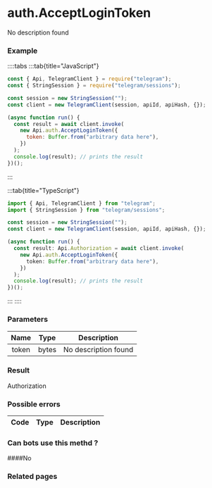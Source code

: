 # auth.AcceptLoginToken

No description found

### [](#example)Example

::::tabs
:::tab{title="JavaScript"}

```js
const { Api, TelegramClient } = require("telegram");
const { StringSession } = require("telegram/sessions");

const session = new StringSession("");
const client = new TelegramClient(session, apiId, apiHash, {});

(async function run() {
  const result = await client.invoke(
    new Api.auth.AcceptLoginToken({
      token: Buffer.from("arbitrary data here"),
    })
  );
  console.log(result); // prints the result
})();
```

:::

:::tab{title="TypeScript"}

```ts
import { Api, TelegramClient } from "telegram";
import { StringSession } from "telegram/sessions";

const session = new StringSession("");
const client = new TelegramClient(session, apiId, apiHash, {});

(async function run() {
  const result: Api.Authorization = await client.invoke(
    new Api.auth.AcceptLoginToken({
      token: Buffer.from("arbitrary data here"),
    })
  );
  console.log(result); // prints the result
})();
```

:::
::::

### [](#parameters)Parameters

| Name  | Type  | Description          |
| :---: | ----- | -------------------- |
| token | bytes | No description found |

### [](#result)Result

Authorization

### [](#possible-errors)Possible errors

| Code | Type | Description |
| :--: | ---- | ----------- |

### [](#can-bots-use-this-method)Can bots use this methd ?

####No

### [](#related-pages)Related pages
